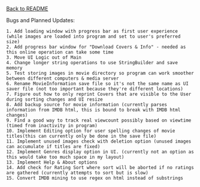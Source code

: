 [Back to README](/README.md)

Bugs and Planned Updates:

	1. Add loading window with progress bar as first user experience (while images are loaded into program and set to user's preferred size)
	2. Add progress bar window for "Download Covers & Info" - needed as this online operation can take some time
	3. Move UI Logic out of Main
	4. Change longer string operations to use StringBuilder and save memory
	5. Test storing images in movie directory so program can work smoother between different computers & media server
	6. Rename MovieInformation save file so it's not the same name as UI saver file (not too important because they're different locations)
	7. Figure out how to only reprint Covers that are visible to the User during sorting changes and UI resize
	8. Add backup source for movie information (currently parses information from IMDB html, this is bound to break with IMDB html changes)
	9. Find a good way to track real viewcount possibly based on viewtime (timed from inactivity in program)
	10. Implement Editing option for user spelling changes of movie titles(this can currently only be done in the save file)
	11. Implement unused images check with deletion option (unused images can accumulate if titles are fixed)
	12. Implement Genres display option in UI. (currently not an option as this would take too much space in my layout)
	13. Implement Help & About options
	14. Add check for Rating Sort where sort will be aborted if no ratings are gathered (currently attempts to sort but is slow)
	15. Convert IMDB mining to use regex on html instead of substrings

